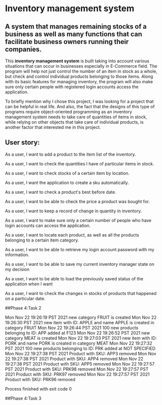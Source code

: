 # Inventory management system

## A system that manages remaining stocks of a business as well as many functions that can facilitate business owners running their companies.





This **inventory management system** is built taking into account various situations that can occur in businesses especially in E-Commerce field.
The program will help not just control the number of an item in stock as a whole, but check and control individual products belonging to those items.
Along with its basic features for managing inventory, the program will also make sure only certain people with registered login accounts access the application.

To briefly mention why I chose this project, I was looking for a project that can be helpful in real life. And also, the fact that the designs of this type of programs 
require object-oriented programming as an inventory management system needs to take care of quantities of items in stock, while relying on other objects 
that take care of  individual products, is another factor that interested me in this project.








## User story:
As a user, I want to add a product to the item list of the inventory.

As a user, I want to check the quantities I have of  particular items in stock.

As a user, I want to check stocks of a certain item by location.

As a user, I want the application to create a sku automatically.

As a user, I want to check a product's best before date.

As a user, I want to be able to check the price a product was bought for.

As a user, I want to keep a record of change in quantity in inventory.

As a user, I want to make sure only a certain number of people who have login accounts can access the application.

As a user, I want to locate each product, as well as all the products belonging to a certain item category.

As a user, I want to be able to retrieve my login account password with my information.

As a user, I want to be able to save my current inventory manager state on my decision

As a user, I want to be able to load the previously saved status of the application when I want

As a user, I want to check the changes in stocks of products that happened on a particular date.


##Phase 4:Task 2

Mon Nov 22 19:26:19 PST 2021
new category FRUIT is created
Mon Nov 22 19:26:30 PST 2021
new item with ID: APPLE and name APPLE is created in category FRUIT
Mon Nov 22 19:26:44 PST 2021
100 new products belonging to ID: APP added at F123
Mon Nov 22 19:26:52 PST 2021
new category MEAT is created
Mon Nov 22 19:27:03 PST 2021
new item with ID: PORK and name PORK is created in category MEAT
Mon Nov 22 19:27:32 PST 2021
100 new products belonging to ID: PRK added at NOT SPECIFIED
Mon Nov 22 19:27:38 PST 2021
Product with SKU: APP3 removed
Mon Nov 22 19:27:38 PST 2021
Product with SKU: APP4 removed
Mon Nov 22 19:27:38 PST 2021
Product with SKU: APP5 removed
Mon Nov 22 19:27:57 PST 2021
Product with SKU: PRK98 removed
Mon Nov 22 19:27:57 PST 2021
Product with SKU: PRK97 removed
Mon Nov 22 19:27:57 PST 2021
Product with SKU: PRK96 removed

Process finished with exit code 0


##Phase 4:Task 3